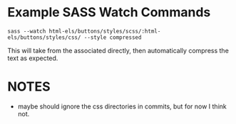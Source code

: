 # Example SASS Watch Commands
`
sass --watch html-els/buttons/styles/scss/:html-els/buttons/styles/css/ --style compressed
`

This will take from the associated directly, then automatically compress the text as expected.

# NOTES
- maybe should ignore the css directories in commits, but for now I think not.
